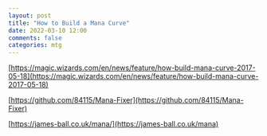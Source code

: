 ```yaml
---
layout: post
title: "How to Build a Mana Curve"
date: 2022-03-10 12:00
comments: false
categories: mtg
---
```


[https://magic.wizards.com/en/news/feature/how-build-mana-curve-2017-05-18](https://magic.wizards.com/en/news/feature/how-build-mana-curve-2017-05-18)

[https://github.com/84115/Mana-Fixer](https://github.com/84115/Mana-Fixer)

[https://james-ball.co.uk/mana/](https://james-ball.co.uk/mana)
